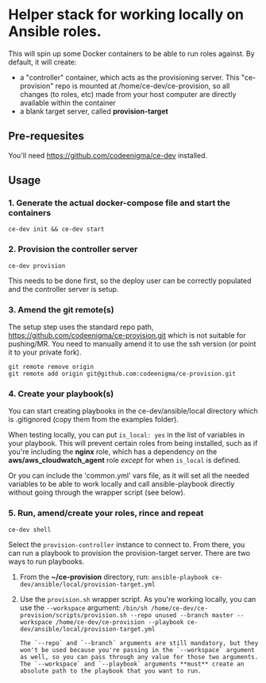 # Helper stack for working locally on Ansible roles.

This will spin up some Docker containers to be able to run roles against.
By default, it will create:

- a "controller" container, which acts as the provisioning server. This "ce-provision" repo is mounted at /home/ce-dev/ce-provision, so all changes (to roles, etc) made from your host computer are directly available within the container
- a blank target server, called **provision-target**

## Pre-requesites

You'll need https://github.com/codeenigma/ce-dev installed.

## Usage

### 1. Generate the actual docker-compose file and start the containers

`ce-dev init && ce-dev start`

### 2. Provision the controller server

`ce-dev provision`

This needs to be done first, so the deploy user can be correctly populated and the controller server is setup.

### 3. Amend the git remote(s)

The setup step uses the standard repo path, https://github.com/codeenigma/ce-provision.git which is not suitable for pushing/MR.
You need to manually amend it to use the ssh version (or point it to your private fork).

```
git remote remove origin
git remote add origin git@github.com:codeenigma/ce-provision.git
```

### 4. Create your playbook(s)

You can start creating playbooks in the ce-dev/ansible/local directory which is .gitignored (copy them from the examples folder).

When testing locally, you can put `is_local: yes` in the list of variables in your playbook. This will prevent certain roles from being installed, such as if you're including the **nginx** role, which has a dependency on the **aws/aws_cloudwatch_agent** role _except_ for when `is_local` is defined.

Or you can include the 'common.yml' vars file, as it will set all the needed variables to be able to work locally and call ansible-playbook directly without going through the wrapper script (see below).

### 5. Run, amend/create your roles, rince and repeat

`ce-dev shell`

Select the `provision-controller` instance to connect to. From there, you can run a playbook to provision the provision-target server. There are two ways to run playbooks.

1.  From the **~/ce-provision** directory, run:
    `ansible-playbook ce-dev/ansible/local/provision-target.yml`

1.  Use the `provision.sh` wrapper script. As you're working locally, you can use the `--workspace` argument:
    `/bin/sh /home/ce-dev/ce-provision/scripts/provision.sh --repo unused --branch master --workspace /home/ce-dev/ce-provision --playbook ce-dev/ansible/local/provision-target.yml`

        The `--repo` and `--branch` arguments are still mandatory, but they won't be used because you're passing in the `--workspace` argument as well, so you can pass through any value for those two arguments. The `--workspace` and `--playbook` arguments **must** create an absolute path to the playbook that you want to run.
